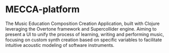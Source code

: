 # MECCA-platform
The Music Education Composition Creation Application,
built with Clojure leveraging the Overtone framework and Supercollider engine.
Aiming to present a UI to unify the process of learning, writing and performing music, focusing on custom synth creation based on specific variables to facilitate intuitive acoustic modeling of software instruments.

